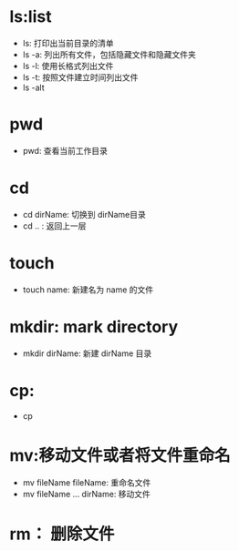 # ls:list
- ls: 打印出当前目录的清单
- ls -a: 列出所有文件，包括隐藏文件和隐藏文件夹
- ls -l: 使用长格式列出文件
- ls -t: 按照文件建立时间列出文件 
- ls -alt
# pwd
- pwd: 查看当前工作目录
# cd
- cd dirName: 切换到 dirName目录
- cd .. : 返回上一层
# touch
- touch name: 新建名为 name 的文件
# mkdir: mark directory
- mkdir dirName: 新建 dirName 目录
# cp:
- cp 
# mv:移动文件或者将文件重命名
- mv fileName fileName: 重命名文件
- mv fileName ... dirName: 移动文件
# rm： 删除文件